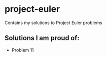 # project-euler
Contains my solutions to Project Euler problems

## Solutions I am proud of:
* Problem 11
